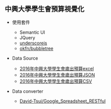 ## 中興大學學生會預算視覺化

* 使用套件
  * Semantic UI
  * JQuery
  * [underscorejs]('http://underscorejs.org/')
  * [okfn/bubbletree]('https://github.com/okfn/bubbletree')

* Data Source
  * [2016年中興大學學生會歲出預算excel]('https://drive.google.com/drive/folders/0B370vEVixLOxRUUzT205eWs0cTQ')
  * [2016年中興大學學生會歲出預算JSON]('#')
  * [2016年中興大學學生會歲出預算CSV]('#')

* Data converter
  * [David-Tsui/Google_Spreadsheet_RESTful]('https://github.com/David-Tsui/Google_Spreadsheet_RESTful')
